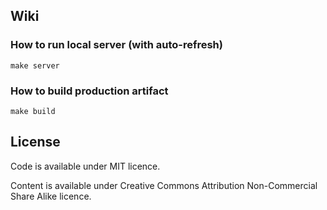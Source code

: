 ## Wiki

### How to run local server (with auto-refresh)

```shell script
make server
```

### How to build production artifact

```shell script
make build
```

## License

Code is available under MIT licence.

Content is available under Creative Commons Attribution Non-Commercial Share Alike licence.